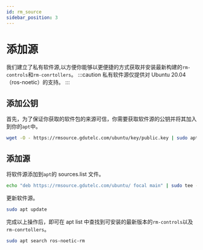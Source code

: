 ```yaml
---
id: rm_source
sidebar_position: 3
---
```


# 添加源

我们建立了私有软件源,以方便你能够以更便捷的方式获取并安装最新构建的`rm-controls`和`rm-conrtollers`。
:::caution
私有软件源仅提供对 Ubuntu 20.04（ros-noetic）的支持。
:::

## 添加公钥

首先，为了保证你获取的软件包的来源可信，你需要获取软件源的公钥并将其加入到你的`apt`中。

```sh
wget -O - https://rmsource.gdutelc.com/ubuntu/key/public.key | sudo apt-key add -
```

## 添加源

将软件源添加到`apt`的 sources.list 文件。

```sh
echo "deb https://rmsource.gdutelc.com/ubuntu/ focal main" | sudo tee -a /etc/apt/sources.list
```

更新软件源。

```sh
sudo apt update
```

完成以上操作后，即可在 apt list 中查找到可安装的最新版本的`rm-controls`以及`rm-conrtollers`。

```sh
sudo apt search ros-noetic-rm
```
